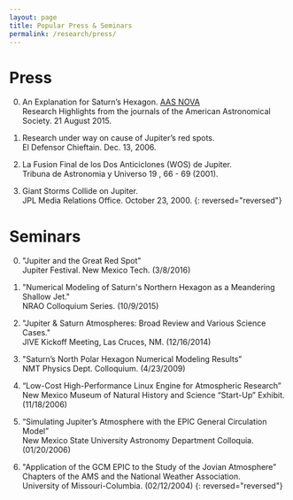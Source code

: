 ```yaml
---
layout: page
title: Popular Press & Seminars
permalink: /research/press/
---
```


<h1> Press </h1>

0. An Explanation for Saturn’s Hexagon. <a href="http://aasnova.org/2015/08/21/an-explanation-for-saturns-hexagon/" target="_blank">AAS NOVA</a> <br> Research Highlights from the journals of the American Astronomical Society. 21 August 2015. 

0. Research under way on cause of Jupiter’s red spots. <br>El Defensor Chieftain. Dec. 13, 2006. 

0. La Fusion Final de los Dos Anticiclones (WOS) de Jupiter. <br>Tribuna de Astronomia y Universo 19 , 66 - 69 (2001). 

0. Giant Storms Collide on Jupiter. <br>JPL Media Relations Office. October 23, 2000.
{: reversed="reversed"}

<h1> Seminars </h1>

0. "Jupiter and the Great Red Spot" <br> Jupiter Festival. New Mexico Tech. (3/8/2016)

0. "Numerical Modeling of Saturn's Northern Hexagon as a Meandering Shallow Jet."<br> NRAO Colloquium Series. (10/9/2015)

0. "Jupiter & Saturn Atmospheres: Broad Review and Various Science Cases." <br> JIVE Kickoff Meeting, Las Cruces, NM. (12/16/2014)

0. "Saturn’s North Polar Hexagon Numerical Modeling Results”<br> NMT Physics Dept. Colloquium. (4/23/2009)

0. “Low-Cost High-Performance Linux Engine for Atmospheric Research” <br> New Mexico Museum of Natural History and Science “Start-Up” Exhibit. (11/18/2006)

0. “Simulating Jupiter’s Atmosphere with the EPIC General Circulation Model” <br> New Mexico State University Astronomy Department Colloquia. (01/20/2006)

0. "Application of the GCM EPIC to the Study of the Jovian Atmosphere” <br> Chapters of the AMS and the National Weather Association. 
<br> University of Missouri-Columbia. (02/12/2004)
{: reversed="reversed"}